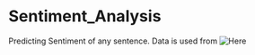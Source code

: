 # Sentiment_Analysis
Predicting Sentiment of any sentence. Data is used from ![Here](https://www.kaggle.com/marklvl/sentiment-labelled-sentences-data-set)


